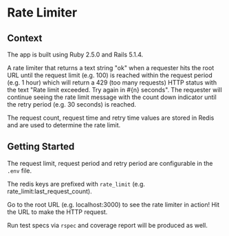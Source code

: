 # Rate Limiter

## Context

The app is built using Ruby 2.5.0 and Rails 5.1.4.

A rate limiter that returns a text string "ok" when a requester hits the root URL until the request limit (e.g. 100) is reached within the request period (e.g. 1 hour) which will return a 429 (too many requests) HTTP status with the text "Rate limit exceeded. Try again in #{n} seconds". The requester will continue seeing the rate limit message with the count down indicator until the retry period (e.g. 30 seconds) is reached.

The request count, request time and retry time values are stored in Redis and are used to determine the rate limit.

## Getting Started

The request limit, request period and retry period are configurable in the `.env` file.

The redis keys are prefixed with `rate_limit` (e.g. rate_limit:last_request_count).

Go to the root URL (e.g. localhost:3000) to see the rate limiter in action! Hit the URL to make the HTTP request.

Run test specs via `rspec` and coverage report will be produced as well.
